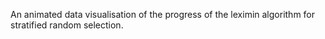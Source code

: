 An animated data visualisation of the progress of the leximin algorithm for stratified random selection.